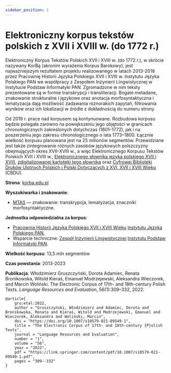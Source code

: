 ```yaml
---
sidebar_position: 1
---
```


# Elektroniczny korpus tekstów polskich z XVII i XVIII w. (do 1772 r.)

Elektroniczny Korpus Tekstów Polskich XVII i XVIII w. (do 1772 r.), w skrócie nazywany KorBą (akronim wyrażenia Korpus Barokowy), jest najważniejszym rezultatem projektu realizowanego w latach 2013-2018 przez Pracownię Historii Języka Polskiego XVII i XVIII w. Instytutu Języka Polskiego PAN we współpracy z Zespołem Inżynierii Lingwistycznej w Instytucie Podstaw Informatyki PAN. Zgromadzone w nim teksty prezentowane są w formie transkrypcji i transliteracji. Bogate metadane, znakowanie strukturalne i językowe oraz anotacja morfosyntaktyczna i lematyzacja dają możliwość zadawania różnorakich zapytań, filtrowania wyników oraz ich lokalizacji w źródle z dokładnością do numeru strony.

Od 2019 r. prace nad korpusem są kontynuowane. Rozbudowa korpusu będzie polegała zarówno na powiększeniu jego objętości w granicach chronologicznych zakreślonych dotychczas (1601–1772), jak i na poszerzeniu jego zakresu chronologicznego o lata 1773–1800. Łącznie wielkość korpusu planowana jest na 25 milionów segmentów. Przewidziane jest także zintegrowanie różnych zasobów językowych polszczyzny obejmujących okres XVII-XVIII w., a więc Elektronicznego Korpusu Tekstów Polskich XVII i XVIII w., [Elektronicznego słownika języka polskiego XVII i XVIII](https://sxvii.pl), [zdigitalizowanej kartoteki tego słownika](https://www.rcin.org.pl/dlibra/publication/20029) oraz [Cyfrowej Biblioteki Druków Ulotnych Polskich i Polski Dotyczących z XVI, XVII i XVIII Wieku](https://cbdu.ijp.pan.pl/) (CBDU).

__Strona__: [korba.edu.pl](https://korba.edu.pl)

__Wyszukiwarka i znakowanie__:
* [MTAS](https://korba.edu.pl/) — znakowanie: transkrypcja, lematyzacja, znaczniki morfosyntaktyczne.

__Jednostka odpowiedzialna za korpus__:
* [Pracownia Historii Języka Polskiego XVII i XVIII Wieku](https://ijp.pan.pl/pracownie/pracownia-historii-jezyka-polskiego-xvii-i-xviii-wieku/) [Instytutu Języka Polskiego PAN](https://ijp.pan.pl/),
* Wsparcie techniczne: [Zespół Inżynierii Lingwistycznej](https://zil.ipipan.waw.pl) [Instytutu Podstaw Informatyki PAN](http://www.ipipan.waw.pl/).

__Wielkość korpusu__: 13,5 mln segmentów

__Czas powstania__: 2013-2023

__Publikacja__: Włodzimierz Gruszczyński, Dorota Adamiec, Renata Bronikowska, Witold Kieraś, Emanuel Modrzejewski, Aleksandra Wieczorek, and Marcin Woliński. The Electronic Corpus of 17th- and 18th-century Polish Texts. *Language Resources and Evaluation*, 56(1):309–332, 2022.

```
@article{
    gru:etal:2022,
    author = "Gruszczyński, Włodzimierz and Adamiec, Dorota and Bronikowska, Renata and Kieraś, Witold and Modrzejewski, Emanuel and Wieczorek, Aleksandra and Woliński, Marcin",
    doi = "https://doi.org/10.1007/s10579-021-09549-1",
    title = "The Electronic Corpus of 17th- and 18th-century {P}olish Texts",
    journal = "Language Resources and Evaluation",
    number = "1",
    volume = "56",
    year = "2022",
    pdf = "https://link.springer.com/content/pdf/10.1007/s10579-021-09549-1.pdf",
    pages = "309--332"
}
```
